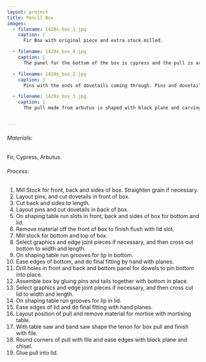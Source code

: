 ```yaml
---
layout: project
title: Pencil Box
images:
  - filename: 1420x_box_1.jpg
    caption: |
      Fir Box with original piece and extra stock milled.

  - filename: 1420x_box_4.jpg
    caption: |
      The panel for the bottom of the box is cypress and the pull is arbutus making all the materials used local to the west coast.

  - filename: 1420x_box_2.jpg
    caption: |
      Pins with the ends of dovetails coming through. Pins and dovetails protrude when glued together and are flushed off after with a block plane.

  - filename: 1420x_box_3.jpg
    caption: |
      The pull made from arbutus is shaped with block plane and carving knife, and glued into lid with a small mortise.


---
```


###### Materials:
Fir, Cypress, Arbutus.

###### Process:
1. Mill Stock for front, back and sides of box. Straighten grain if necessary.
2. Layout pins, and cut dovetails in front of box.
3. Cut back and sides to length.
4. Layout pins and cut dovetails in back of box.
5. On shaping table run slots in front, back and sides of box for bottom and lid.
6. Remove material off the front of box to finish flush with lid slot.
7. Mill stock for bottom and top of box.
8. Select graphics and edge joint pieces if necessary, and then cross cut bottom to width and length.
9. On shaping table run grooves for lip in bottom.
10. Ease edges of bottom, and do final fitting by hand with planes.
11. Drill holes in front and back and bottom panel for dowels to pin bottom into place.
12. Assemble box by gluing pins and tails together with bottom in place.
13. Select graphics and edge joint pieces if necessary, and then cross cut lid to width and length.
14. On shaping table run grooves for lip in lid.
15. Ease edges of lid and do final fitting with hand planes.
16. Layout position of pull and remove material for mortise with mortising table.
17. With table saw and band saw shape the tenon for box pull and finish with file.
18. Round corners of pull with file and ease edges with block plane and chisel.
19. Glue pull into lid.

